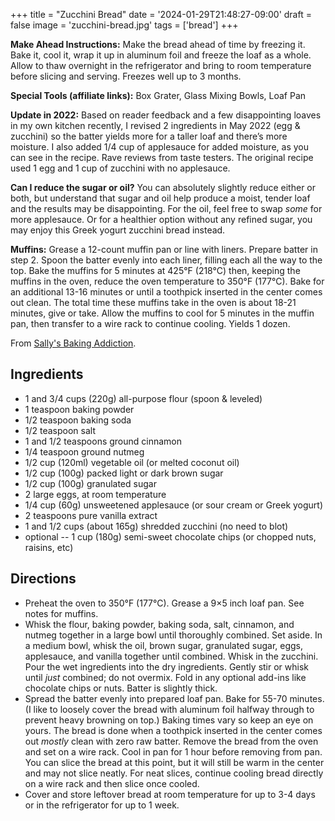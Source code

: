 +++
title = "Zucchini Bread"
date = '2024-01-29T21:48:27-09:00'
draft = false
image = 'zucchini-bread.jpg'
tags = ['bread']
+++

**Make Ahead Instructions:** Make the bread ahead of time by freezing it. Bake it, cool it, wrap it up in aluminum foil and freeze the loaf as a whole. Allow to thaw overnight in the refrigerator and bring to room temperature before slicing and serving. Freezes well up to 3 months.

**Special Tools (affiliate links):** Box Grater, Glass Mixing Bowls, Loaf Pan

**Update in 2022:** Based on reader feedback and a few disappointing loaves in my own kitchen recently, I revised 2 ingredients in May 2022 (egg & zucchini) so the batter yields more for a taller loaf and there’s more moisture. I also added 1/4 cup of applesauce for added moisture, as you can see in the recipe. Rave reviews from taste testers. The original recipe used 1 egg and 1 cup of zucchini with no applesauce.

**Can I reduce the sugar or oil?** You can absolutely slightly reduce either or both, but understand that sugar and oil help produce a moist, tender loaf and the results may be disappointing. For the oil, feel free to swap *some* for more applesauce. Or for a healthier option without any refined sugar, you may enjoy this Greek yogurt zucchini bread instead.

**Muffins:** Grease a 12-count muffin pan or line with liners. Prepare batter in step 2. Spoon the batter evenly into each liner, filling each all the way to the top. Bake the muffins for 5 minutes at 425°F (218°C) then, keeping the muffins in the oven, reduce the oven temperature to 350°F (177°C). Bake for an additional 13-16 minutes or until a toothpick inserted in the center comes out clean. The total time these muffins take in the oven is about 18-21 minutes, give or take. Allow the muffins to cool for 5 minutes in the muffin pan, then transfer to a wire rack to continue cooling. Yields 1 dozen.

From [Sally's Baking Addiction](https://sallysbakingaddiction.com/zucchini-bread/).

## Ingredients
* 1 and 3/4 cups (220g) all-purpose flour (spoon & leveled)
* 1 teaspoon baking powder
* 1/2 teaspoon baking soda
* 1/2 teaspoon salt
* 1 and 1/2 teaspoons ground cinnamon
* 1/4 teaspoon ground nutmeg
* 1/2 cup (120ml) vegetable oil (or melted coconut oil)
* 1/2 cup (100g) packed light or dark brown sugar
* 1/2 cup (100g) granulated sugar
* 2 large eggs, at room temperature
* 1/4 cup (60g) unsweetened applesauce (or sour cream or Greek yogurt)
* 2 teaspoons pure vanilla extract
* 1 and 1/2 cups (about 165g) shredded zucchini (no need to blot)
* optional -- 1 cup (180g) semi-sweet chocolate chips (or chopped nuts, raisins, etc)

## Directions
* Preheat the oven to 350°F (177°C). Grease a 9×5 inch loaf pan. See notes for muffins.
* Whisk the flour, baking powder, baking soda, salt, cinnamon, and nutmeg together in a large bowl until thoroughly combined. Set aside. In a medium bowl, whisk the oil, brown sugar, granulated sugar, eggs, applesauce, and vanilla together until combined. Whisk in the zucchini. Pour the wet ingredients into the dry ingredients. Gently stir or whisk until *just* combined; do not overmix. Fold in any optional add-ins like chocolate chips or nuts. Batter is slightly thick.
* Spread the batter evenly into prepared loaf pan. Bake for 55-70 minutes. (I like to loosely cover the bread with aluminum foil halfway through to prevent heavy browning on top.) Baking times vary so keep an eye on yours. The bread is done when a toothpick inserted in the center comes out *mostly* clean with zero raw batter. Remove the bread from the oven and set on a wire rack. Cool in pan for 1 hour before removing from pan. You can slice the bread at this point, but it will still be warm in the center and may not slice neatly. For neat slices, continue cooling bread directly on a wire rack and then slice once cooled.
* Cover and store leftover bread at room temperature for up to 3-4 days or in the refrigerator for up to 1 week.
